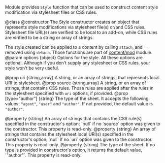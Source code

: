 <!-- This Source Code Form is subject to the terms of the Mozilla Public
   - License, v. 2.0. If a copy of the MPL was not distributed with this
   - file, You can obtain one at http://mozilla.org/MPL/2.0/. -->

Module provides `Style` function that can be used to construct content style
modification via stylesheet files or CSS rules.

<api name="Style">
@class
<api name="Style">
@constructor
  The Style constructor creates an object that represents style modifications
  via stylesheet file(s) or/and CSS rules. Stylesheet file URL(s) are verified
  to be local to an add-on, while CSS rules are virified to be a string or
  array of strings.

  The style created can be applied to a content by calling `attach`,
  and removed using `detach`. Those functions are part of [content/mod](modules/sdk/content/mod.html) module.
@param options {object}
  Options for the style. All these options are optional. Although if you
  don't supply any stylesheet or CSS rules, your style won't be very useful.

  @prop uri {string,array}
    A string, or an array of strings, that represents local URI to stylesheet.
  @prop source {string,array}
    A string, or an array of strings, that contains CSS rules. Those rules
    are applied after the rules in the stylesheet specified with `uri` options,
    if provided.
  @prop [type="author"] {string}
    The type of the sheet. It accepts the following values: `"agent"`, `"user"`
    and `"author"`.
    If not provided, the default value is `"author"`.
</api>

<api name="source">
@property {string}
  An array of strings that contains the CSS rule(s) specified in the constructor's
  option; `null` if no `source` option was given to the constructor.
  This property is read-only.
</api>
<api name="uri">
@property {string}
  An array of strings that contains the stylesheet local URI(s) specified in the
  constructor's option; `null` if no `uri` option was given to the
  constructor.
  This property is read-only.
</api>
<api name="type">
  @property {string}
    The type of the sheet. If no type is provided in constructor's option,
    it returns the default value, `"author"`. This property is read-only.
</api>
</api>
